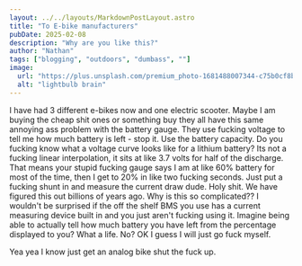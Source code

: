 ```yaml
---
layout: ../../layouts/MarkdownPostLayout.astro
title: "To E-bike manufacturers"
pubDate: 2025-02-08
description: "Why are you like this?"
author: "Nathan"
tags: ["blogging", "outdoors", "dumbass", ""]
image:
  url: "https://plus.unsplash.com/premium_photo-1681488007344-c75b0cf8b0cd?q=80&w=2680&auto=format&fit=crop&ixlib=rb-4.0.3&ixid=M3wxMjA3fDB8MHxwaG90by1wYWdlfHx8fGVufDB8fHx8fA%3D%3D"
  alt: "lightbulb brain"
---
```


I have had 3 different e-bikes now and one electric scooter. Maybe I am buying the cheap shit ones or something buy they all have this same annoying ass problem with the battery gauge. They use fucking voltage to tell me how much battery is left - stop it. Use the battery capacity. Do you fucking know what a voltage curve looks like for a lithium battery? Its not a fucking linear interpolation, it sits at like 3.7 volts for half of the discharge. That means your stupid fucking gauge says I am at like 60% battery for most of the time, then I get to 20% in like two fucking seconds. Just put a fucking shunt in and measure the current draw dude. Holy shit. We have figured this out billions of years ago. Why is this so complicated?? I wouldn't be surprised if the off the shelf BMS you use has a current measuring device built in and you just aren't fucking using it. Imagine being able to actually tell how much battery you have left from the percentage displayed to you? What a life. No? OK I guess I will just go fuck myself.

Yea yea I know just get an analog bike shut the fuck up.

